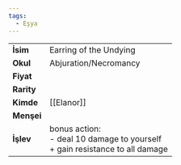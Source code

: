 ```yaml
---
tags:
  - Eşya
---  
```

  
|  |  |  
|---|---|  
| **İsim** | Earring of the Undying|  
| **Okul** | Abjuration/Necromancy|  
| **Fiyat** | |  
| **Rarity** | |  
| **Kimde** | [[Elanor]]|  
| **Menşei** | |  
| **İşlev** | bonus action:<br>- deal 10 damage to yourself<br>+ gain resistance to all damage|  
